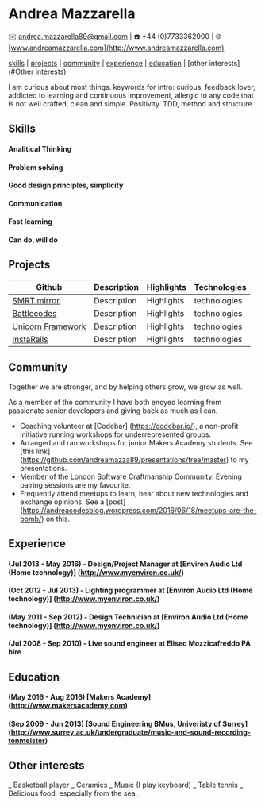 # Andrea Mazzarella
:envelope: <andrea.mazzarella89@gmail.com> | :phone: +44 (0)7733362000 | :globe_with_meridians: [www.andreamazzarella.com](http://www.andreamazzarella.com)

[skills](#skills) | [projects](#projects) | [community](#community) | [experience](#experience) | [education](#education) | [other interests](#Other interests)

I am curious about most things.
keywords for intro: curious, feedback lover, addicted to learning and continuous improvement, allergic to any code that is not well crafted, clean and simple. Positivity. TDD, method and structure.

## Skills

#### Analitical Thinking

#### Problem solving

#### Good design principles, simplicity

#### Communication

#### Fast learning

#### Can do, will do


## Projects

|Github|Description|Highlights|Technologies|
|---|---|---|---|
|[SMRT mirror](https://github.com/vannio/smrt-mirror)|Description|Highlights|technologies|
|[Battlecodes](https://github.com/gtormiston/battlecodes)|Description|Highlights|technologies|
|[Unicorn Framework](https://github.com/vannio/unicorn-framework)|Description|Highlights|technologies|
|[InstaRails](https://github.com/andreamazza89/instagram-challenge)|Description|Highlights|technologies|



## Community

Together we are stronger, and by helping others grow, we grow as well.

As a member of the community I have both enoyed learning from passionate senior developers and giving back as much as I can.

* Coaching volunteer at [Codebar] (https://codebar.io/), a non-profit initiative running workshops for underrepresented groups. 
* Arranged and ran workshops for junior Makers Academy students. See [this link] (https://github.com/andreamazza89/presentations/tree/master) to my presentations.  
* Member of the London Software Craftmanship Community. Evening pairing sessions are my favourite.
* Frequently attend meetups to learn, hear about new technologies and exchange opinions. See a [post] (https://andreacodesblog.wordpress.com/2016/06/18/meetups-are-the-bomb/) on this.

## Experience

#### (Jul 2013 - May 2016) - Design/Project Manager at [Environ Audio Ltd (Home technology)] (http://www.myenviron.co.uk/)

#### (Oct 2012 - Jul 2013) - Lighting programmer at [Environ Audio Ltd (Home technology)] (http://www.myenviron.co.uk/)

#### (May 2011 - Sep 2012) - Design Technician at [Environ Audio Ltd (Home technology)] (http://www.myenviron.co.uk/)

#### (Jul 2008 - Sep 2010) - Live sound engineer at Eliseo Mozzicafreddo PA hire

## Education

#### (May 2016 - Aug 2016) [Makers Academy] (http://www.makersacademy.com)

#### (Sep 2009 - Jun 2013) [Sound Engineering BMus, Univeristy of Surrey] (http://www.surrey.ac.uk/undergraduate/music-and-sound-recording-tonmeister)

## Other interests

_ Basketball player _ Ceramics _ Music (I play keyboard) _ Table tennis _ Delicious food, especially from the sea _
